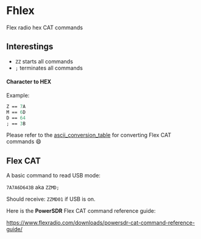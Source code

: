 # Fhlex

Flex radio hex CAT commands

## Interestings

- `ZZ` starts all commands
- `;` terminates all commands

#### Character to HEX

Example:

```ocaml
Z == 7A
M == 6D
D == 64
; == 3B
```

Please refer to the [ascii_conversion_table](https://selfup.github.io/fhlex/ascii_conversion_table.html) for converting Flex CAT commands :smile:

## Flex CAT

A basic command to read USB mode:

`7A7A6D643B` aka `ZZMD;`

Should receive: `ZZMD01` if USB is on.

Here is the **PowerSDR** Flex CAT command reference guide:

https://www.flexradio.com/downloads/powersdr-cat-command-reference-guide/
